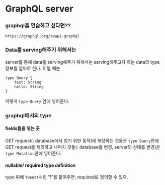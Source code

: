 # GraphQL server

### graphql을 연습하고 싶다면??

`https://graphql.org/swapi-graphql`

### Data를 serving해주기 위해서는

server를 통해 data를 serving해주기 위해서는 serving해주고자 하는 data의 type 정보를 알아야 한다.
이럴 때는

```
type Query {
    text: String
    hello: String
}
```

이렇게 `type Query` 안에 넣어준다.

### graphql에서의 type

#### fields들을 넣는 곳

GET request(: database에서 얻기 위한 동작)에 해당하는 것들은 `type Query`안에
GET request를 제외하고 나머지 것들(: database를 변경, server의 상태를 변경)은 `type Mutation`안에 넣어준다.

#### nullable/ required type definition

type 뒤에 `Tweet!`처럼 "!"를 붙여주면, required로 정의할 수 있다.
